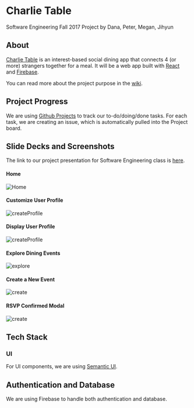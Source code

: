 # Charlie Table

Software Engineering Fall 2017 Project by Dana, Peter, Megan, Jihyun

## About
[Charlie Table](https://charlietable.com) is an interest-based social dining app that connects 4 (or more) strangers together for a meal. It will be a web app built with [React](https://facebook.github.io/react/) and [Firebase](https://firebase.google.com/).

You can read more about the project purpose in the [wiki](https://github.com/jihjihk/charlietable/wiki/).

## Project Progress

We are using [Github Projects](https://github.com/jihjihk/charlietable/projects/1) to track our to-do/doing/done tasks. For each task, we are creating an issue, which is automatically pulled into the Project board.

## Slide Decks and Screenshots

The link to our project presentation for Software Engineering class is [here](https://docs.google.com/presentation/d/19gN0PgLORNQbltQgvEvU_SE8aenDIRUbSJ8KjoF-IRY/edit?usp=sharing).

#### Home
![Home](/public/screenshots/home.png)

#### Customize User Profile
![createProfile](/public/screenshots/newprofile.png)

#### Display User Profile
![createProfile](/public/screenshots/profile.png)

#### Explore Dining Events
![explore](/public/screenshots/dining.png)

#### Create a New Event
![create](/public/screenshots/newevent.png)

#### RSVP Confirmed Modal
![create](/public/screenshots/confirm.png)

## Tech Stack

### UI
For UI components, we are using [Semantic UI](https://react.semantic-ui.com/).

## Authentication and Database
We are using Firebase to handle both authentication and database.